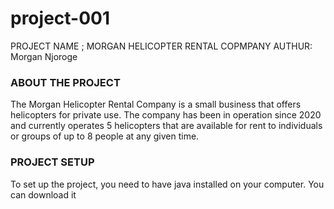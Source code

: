 # project-001
PROJECT NAME ; MORGAN HELICOPTER RENTAL COPMPANY
AUTHUR: Morgan Njoroge
### ABOUT THE PROJECT ###
The Morgan Helicopter Rental Company is a small business that offers helicopters for private
use. The company has been in operation since 2020 and currently operates 5 helicopters
that are available for rent to individuals or groups of up to 8 people at any given time.
### PROJECT SETUP ###
To set up the project, you need to have java installed on your computer. You can download it